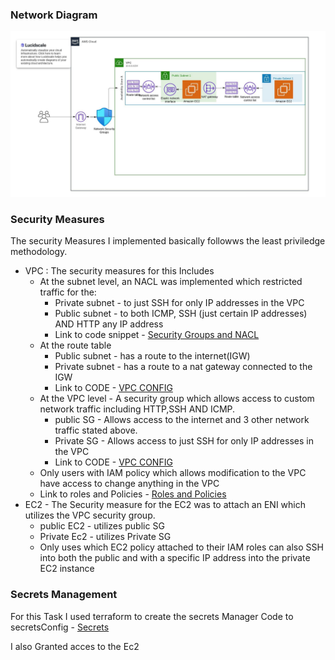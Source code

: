 ### Network Diagram

![](./Assets/Makinates.jpeg)



### Security Measures

The security Measures I implemented basically followws the least priviledge methodology. 

- VPC : The security measures for this Includes
    - At the subnet level, an NACL was implemented which restricted traffic for the:
        - Private subnet - to just SSH for only IP addresses in the VPC 
        - Public subnet - to both ICMP, SSH (just certain IP addresses) AND HTTP any IP address
        - Link to code snippet - [Security Groups and NACL](../TASK1/modules/vpc/securityGroups.tf)
    - At the route table 
        - Public subnet - has a route to the internet(IGW)
        - Private subnet - has a route to a nat gateway connected to the IGW
        - Link to CODE - [VPC CONFIG ](../TASK1/modules/vpc/Vpc.tf)
    - At the VPC level - A security group which allows access to custom network traffic including HTTP,SSH AND ICMP.
        - public SG - Allows access to the internet and 3 other network traffic stated above.
        - Private SG - Allows access to just SSH for only IP         addresses in the VPC 
        -  Link to CODE - [VPC CONFIG ](../TASK1/modules/vpc/Vpc.tf)
    - Only users with IAM policy which allows modification to the VPC have access to change anything in the VPC
    - Link to roles and Policies - [Roles and Policies](../TASK1/modules/vpc/roles.tf)
- EC2 -  The Security measure for the EC2 was to attach an ENI  which utilizes the VPC  security group.
    - public EC2 - utilizes public SG 
    - Private Ec2 - utilizes Private SG
    - Only uses which EC2 policy attached to their IAM roles can also SSH into both the public and with a specific IP address into the private EC2 instance 



### Secrets Management 
For this Task I used terraform to create the secrets Manager
Code to secretsConfig - [Secrets](../TASK1/modules/vpc/SecretManager.tf)

I also Granted acces to the Ec2 